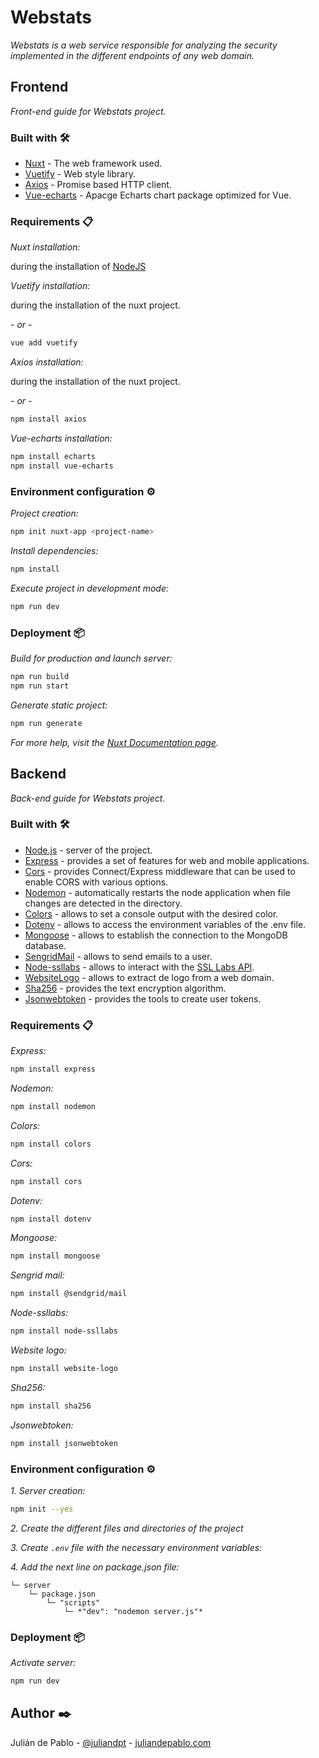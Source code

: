 # Webstats

*Webstats is a web service responsible for analyzing the security implemented in the different endpoints of any web domain.*

## Frontend

*Front-end guide for Webstats project.*

### Built with 🛠️

- [Nuxt](https://nuxtjs.org) - The web framework used.
- [Vuetify](https://vuetifyjs.com/) - Web style library.
- [Axios](https://www.npmjs.com/package/axios) - Promise based HTTP client.
- [Vue-echarts](https://www.npmjs.com/package/vue-echarts) - Apacge Echarts chart package optimized for Vue.

### Requirements 📋

*Nuxt installation:*

during the installation of [NodeJS](https://nodejs.org)

*Vuetify installation:*

during the installation of the nuxt project.

*- or -*

```sh
vue add vuetify
```

*Axios installation:*

during the installation of the nuxt project.

*- or -*

```sh
npm install axios
```

*Vue-echarts installation:*

```sh
npm install echarts
npm install vue-echarts
```

### Environment configuration ⚙️

*Project creation:*

```sh
npm init nuxt-app <project-name>
```

*Install dependencies:*

```sh
npm install
```

*Execute project in development mode:*

```bash
npm run dev
```

### Deployment 📦

*Build for production and launch server:*

```sh
npm run build
npm run start
```

*Generate static project:*

```sh
npm run generate
```

*For more help, visit the [Nuxt Documentation page](https://nuxtjs.org/docs).*

## Backend

*Back-end guide for Webstats project.*

### Built with 🛠️

- [Node.js](https://nodejs.org/en/) - server of the project.
- [Express](https://www.npmjs.com/package/express) - provides a set of features for web and mobile applications.
- [Cors](https://www.npmjs.com/package/cors) - provides Connect/Express middleware that can be used to enable CORS with various options.
- [Nodemon](https://www.npmjs.com/package/nodemon/v/1.18.10) - automatically restarts the node application when file changes are detected in the directory.
- [Colors](https://www.npmjs.com/package/colors) - allows to set a console output with the desired color.
- [Dotenv](https://www.npmjs.com/package/dotenv) - allows to access the environment variables of the .env file.
- [Mongoose](https://www.npmjs.com/package/mongoose) - allows to establish the connection to the MongoDB database.
- [SengridMail](https://www.npmjs.com/package/@sendgrid/mail) - allows to send emails to a user.
- [Node-ssllabs](https://www.npmjs.com/package/node-ssllabs) - allows to interact with the [SSL Labs API](https://www.ssllabs.com/projects/ssllabs-apis/).
- [WebsiteLogo](https://www.npmjs.com/package/website-logo) - allows to extract de logo from a web domain.
- [Sha256](https://www.npmjs.com/package/sha256) - provides the text encryption algorithm.
- [Jsonwebtoken](https://www.npmjs.com/package/jsonwebtoken) - provides the tools to create user tokens.

### Requirements 📋

*Express:*

```sh
npm install express
```

*Nodemon:*

```sh
npm install nodemon
```

*Colors:*

```sh
npm install colors
```

*Cors:*

```sh
npm install cors
```

*Dotenv:*
```sh
npm install dotenv
```

*Mongoose:*

```sh
npm install mongoose
```

*Sengrid mail:*

```sh
npm install @sendgrid/mail
```

*Node-ssllabs:*

```sh
npm install node-ssllabs
```

*Website logo:*

```sh
npm install website-logo
```

*Sha256:*

```sh
npm install sha256
```

*Jsonwebtoken:*

```sh
npm install jsonwebtoken
```

### Environment configuration ⚙️

*1. Server creation:*
```sh
npm init --yes
```
*2. Create the different files and directories of the project*

*3. Create `.env` file with the necessary environment variables:*

*4. Add the next line on package.json file:*
```tree
└─ server
    └─ package.json
        └─ "scripts"
            └─ *"dev": "nodemon server.js"*
```

### Deployment 📦

*Activate server:*

```sh
npm run dev
```

## Author ✒️

Julián de Pablo - [@juliandpt](https://www.github.com/juliandpt) - [juliandepablo.com](https://juliandepablo.com/)